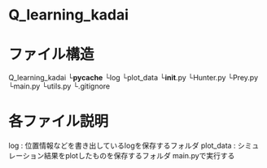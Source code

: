 # Q_learning_kadai

# ファイル構造
Q_learning_kadai
└__pycache__
└log
└plot_data 
└__init__.py
└Hunter.py
└Prey.py
└main.py
└utils.py
└.gitignore

# 各ファイル説明
log : 位置情報などを書き出しているlogを保存するフォルダ
plot_data : シミュレーション結果をplotしたものを保存するフォルダ
main.pyで実行する

